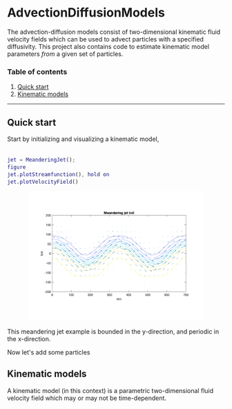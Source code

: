 AdvectionDiffusionModels
==============

The advection-diffusion models consist of two-dimensional kinematic fluid velocity fields which can be used to advect particles with a specified diffusivity. This project also contains code to estimate kinematic model parameters *from* a given set of particles. 

### Table of contents
1. [Quick start](#quick-start)
2. [Kinematic models](#kinematic-models)


------------------------

Quick start
------------

Start by initializing and visualizing a kinematic model,
```matlab

jet = MeanderingJet();
figure
jet.plotStreamfunction(), hold on
jet.plotVelocityField()
```
<p align="center"><img src="Examples/figures/kinematic_model_jet.png" width="400" /></p>
This meandering jet example is bounded in the y-direction, and periodic in the x-direction.

Now let's add some particles


Kinematic models
------------

A kinematic model (in this context) is a parametric two-dimensional fluid velocity field which may or may not be time-dependent.


